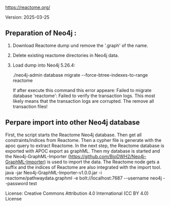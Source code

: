 https://reactome.org/

Version: 2025-03-25

## Preparation of Neo4j :

1. Download Reactome dump und remove the '.graph' of the name.
2. Delete existing reactome directories in Neo4j data.
3. Load dump into Neo4j 5.26.4:

   ./neo4j-admin database migrate --force-btree-indexes-to-range reactome

   If after execute this command this error appeare: Failed to migrate database 'reactome': Failed to verify the transaction logs. This most likely means that the transaction logs are corrupted.
   The remove all transaction files!


## Perpare import into other Neo4j database

First, the script starts the Reactome Neo4j database.
Then get all constraints/indices from Reactome.
Then a cypher file is generate with the apoc query to extract Reactome.
In the next step, the Reactome database is exported with APOC export as graphML.
Then my database is started and the Neo4j-GraphML-Importer (https://github.com/BioDWH2/Neo4j-GraphML-Importer) is used to import the data.
The Reactome node gets a suffix and the indices of Reactome are also integrated with the import tool.
java -jar Neo4j-GraphML-Importer-v1.0.0.jar -i reactome/pathwaydata.graphml  -e bolt://localhost:7687 --username neo4j --password test

License: Creative Commons Attribution 4.0 International (CC BY 4.0) License 